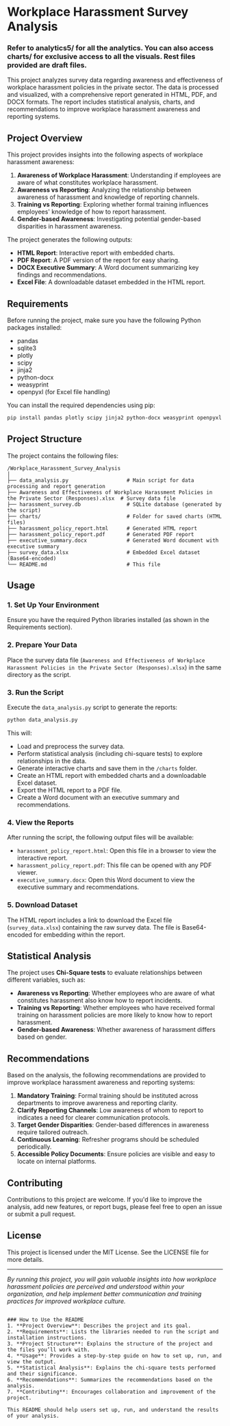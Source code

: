 # Workplace Harassment Survey Analysis

### Refer to analytics5/ for all the analytics. You can also access charts/ for exclusive access to all the visuals. Rest files provided are draft files.

This project analyzes survey data regarding awareness and effectiveness of workplace harassment policies in the private sector. The data is processed and visualized, with a comprehensive report generated in HTML, PDF, and DOCX formats. The report includes statistical analysis, charts, and recommendations to improve workplace harassment awareness and reporting systems.

## Project Overview

This project provides insights into the following aspects of workplace harassment awareness:

1. **Awareness of Workplace Harassment**: Understanding if employees are aware of what constitutes workplace harassment.
2. **Awareness vs Reporting**: Analyzing the relationship between awareness of harassment and knowledge of reporting channels.
3. **Training vs Reporting**: Exploring whether formal training influences employees' knowledge of how to report harassment.
4. **Gender-based Awareness**: Investigating potential gender-based disparities in harassment awareness.

The project generates the following outputs:
- **HTML Report**: Interactive report with embedded charts.
- **PDF Report**: A PDF version of the report for easy sharing.
- **DOCX Executive Summary**: A Word document summarizing key findings and recommendations.
- **Excel File**: A downloadable dataset embedded in the HTML report.

## Requirements

Before running the project, make sure you have the following Python packages installed:

- pandas
- sqlite3
- plotly
- scipy
- jinja2
- python-docx
- weasyprint
- openpyxl (for Excel file handling)

You can install the required dependencies using pip:

```bash
pip install pandas plotly scipy jinja2 python-docx weasyprint openpyxl
````

## Project Structure

The project contains the following files:

```
/Workplace_Harassment_Survey_Analysis
│
├── data_analysis.py                   # Main script for data processing and report generation
├── Awareness and Effectiveness of Workplace Harassment Policies in the Private Sector (Responses).xlsx  # Survey data file
├── harassment_survey.db               # SQLite database (generated by the script)
├── charts/                            # Folder for saved charts (HTML files)
├── harassment_policy_report.html      # Generated HTML report
├── harassment_policy_report.pdf       # Generated PDF report
├── executive_summary.docx             # Generated Word document with executive summary
├── survey_data.xlsx                   # Embedded Excel dataset (Base64-encoded)
└── README.md                          # This file
```

## Usage

### 1. Set Up Your Environment

Ensure you have the required Python libraries installed (as shown in the Requirements section).

### 2. Prepare Your Data

Place the survey data file (`Awareness and Effectiveness of Workplace Harassment Policies in the Private Sector (Responses).xlsx`) in the same directory as the script.

### 3. Run the Script

Execute the `data_analysis.py` script to generate the reports:

```bash
python data_analysis.py
```

This will:

* Load and preprocess the survey data.
* Perform statistical analysis (including chi-square tests) to explore relationships in the data.
* Generate interactive charts and save them in the `/charts` folder.
* Create an HTML report with embedded charts and a downloadable Excel dataset.
* Export the HTML report to a PDF file.
* Create a Word document with an executive summary and recommendations.

### 4. View the Reports

After running the script, the following output files will be available:

* `harassment_policy_report.html`: Open this file in a browser to view the interactive report.
* `harassment_policy_report.pdf`: This file can be opened with any PDF viewer.
* `executive_summary.docx`: Open this Word document to view the executive summary and recommendations.

### 5. Download Dataset

The HTML report includes a link to download the Excel file (`survey_data.xlsx`) containing the raw survey data. The file is Base64-encoded for embedding within the report.

## Statistical Analysis

The project uses **Chi-Square tests** to evaluate relationships between different variables, such as:

* **Awareness vs Reporting**: Whether employees who are aware of what constitutes harassment also know how to report incidents.
* **Training vs Reporting**: Whether employees who have received formal training on harassment policies are more likely to know how to report harassment.
* **Gender-based Awareness**: Whether awareness of harassment differs based on gender.

## Recommendations

Based on the analysis, the following recommendations are provided to improve workplace harassment awareness and reporting systems:

1. **Mandatory Training**: Formal training should be instituted across departments to improve awareness and reporting clarity.
2. **Clarify Reporting Channels**: Low awareness of whom to report to indicates a need for clearer communication protocols.
3. **Target Gender Disparities**: Gender-based differences in awareness require tailored outreach.
4. **Continuous Learning**: Refresher programs should be scheduled periodically.
5. **Accessible Policy Documents**: Ensure policies are visible and easy to locate on internal platforms.

## Contributing

Contributions to this project are welcome. If you'd like to improve the analysis, add new features, or report bugs, please feel free to open an issue or submit a pull request.

## License

This project is licensed under the MIT License. See the LICENSE file for more details.

---

*By running this project, you will gain valuable insights into how workplace harassment policies are perceived and understood within your organization, and help implement better communication and training practices for improved workplace culture.*

```

### How to Use the README
1. **Project Overview**: Describes the project and its goal.
2. **Requirements**: Lists the libraries needed to run the script and installation instructions.
3. **Project Structure**: Explains the structure of the project and the files you’ll work with.
4. **Usage**: Provides a step-by-step guide on how to set up, run, and view the output.
5. **Statistical Analysis**: Explains the chi-square tests performed and their significance.
6. **Recommendations**: Summarizes the recommendations based on the analysis.
7. **Contributing**: Encourages collaboration and improvement of the project.

This README should help users set up, run, and understand the results of your analysis.
```

